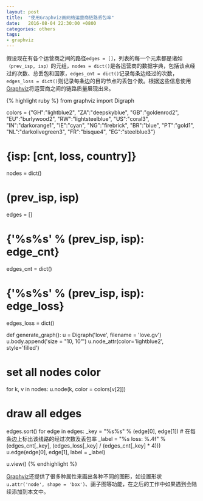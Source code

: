 ```yaml
---
layout: post
title:  "使用Graphviz画网络运营商链路丢包率"
date:   2016-08-04 22:30:00 +0800
categories: others
tags:
- graphviz
---
```


假设现在有各个运营商之间的路径`edges = []`，列表的每一个元素都是诸如`（prev_isp, isp）`的元组，`nodes = dict()`是各运营商的数据字典，包括该点经过的次数、总丢包和国家，`edges_cnt = dict()`记录每条边经过的次数，`edges_loss = dict()`则记录每条边的目的节点的丢包个数。根据这些信息使用[Graphviz][graphviz]将运营商之间的链路质量展现出来。

{% highlight ruby %}
from graphviz import Digraph

colors = {"GH":"lightblue2", "ZA":"deepskyblue", "GB":"goldenrod2",
          "EU":"burlywood2", "RW":"lightsteelblue", "US":"coral3",
	  "IN":"darkorange1", "IE":"cyan", "NG":"firebrick",
	  "BR":"blue", "PT":"gold1", "NL":"darkolivegreen3",
	  "FR":"bisque4", "EG":"steelblue3"}

# {isp: [cnt, loss, country]}
nodes = dict()
# (prev_isp, isp)
edges = []
# {'%s%s' % (prev_isp, isp): edge_cnt}
edges_cnt = dict()
# {'%s%s' % (prev_isp, isp): edge_loss}
edges_loss = dict()

def generate_graph():
  u = Digraph('love', filename = 'love.gv')
  u.body.append('size = "10, 10"')
  u.node_attr(color='lightblue2', style='filled')
  
  # set all nodes color
  for k, v in nodes:
    u.node(k, color = colors[v[2]])

  # draw all edges
  edges.sort()
  for edge in edges:
    _key = "%s%s" % (edge[0], edge[1])
    # 在每条边上标出该线路的经过次数及丢包率
    _label = "%s loss: %.4f" % (edges_cnt[_key], (edges_loss[_key] / (edges_cnt[_key] * 4)))
    u.edge(edge[0], edge[1], label = _label)

  u.view()
{% endhighlight %}

[Graphviz][graphviz]还提供了很多种属性来画出各种不同的图形，如设置形状`u.attr('node', shape = 'box')`、画子图等功能，在之后的工作中如果遇到会陆续添加到本文中。

[graphviz]: https://pypi.python.org/pypi/graphviz
